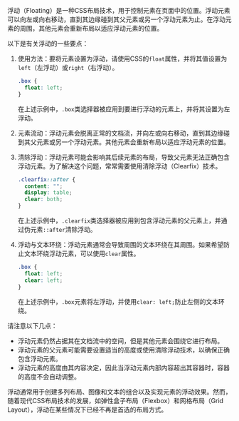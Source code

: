浮动（Floating）是一种CSS布局技术，用于控制元素在页面中的位置。浮动元素可以向左或向右移动，直到其边缘碰到其父元素或另一个浮动元素为止。在浮动元素的周围，其他元素会重新布局以适应浮动元素的位置。

以下是有关浮动的一些要点：

1. 使用方法：要将元素设置为浮动，请使用CSS的`float`属性，并将其值设置为`left`（左浮动）或`right`（右浮动）。

   

   

   ```css
   .box {
     float: left;
   }
   ```

   在上述示例中，`.box`类选择器被应用到要进行浮动的元素上，并将其设置为左浮动。

2. 元素流动：浮动元素会脱离正常的文档流，并向左或向右移动，直到其边缘碰到其父元素或另一个浮动元素。其他元素会重新布局以适应浮动元素的位置。

3. 清除浮动：浮动元素可能会影响其后续元素的布局，导致父元素无法正确包含浮动元素。为了解决这个问题，常常需要使用清除浮动（Clearfix）技术。

   

   

   ```css
   .clearfix::after {
     content: "";
     display: table;
     clear: both;
   }
   ```

   在上述示例中，`.clearfix`类选择器被应用到包含浮动元素的父元素上，并通过伪元素`::after`清除浮动。

4. 浮动与文本环绕：浮动元素通常会导致周围的文本环绕在其周围。如果希望防止文本环绕浮动元素，可以使用`clear`属性。

   

   

   ```css
   .box {
     float: left;
     clear: left;
   }
   ```

   在上述示例中，`.box`元素将左浮动，并使用`clear: left;`防止左侧的文本环绕。

请注意以下几点：

- 浮动元素仍然占据其在文档流中的空间，但是其他元素会围绕它进行布局。
- 浮动元素的父元素可能需要设置适当的高度或使用清除浮动技术，以确保正确包含浮动元素。
- 浮动元素的高度由其内容决定，因此当浮动元素内部内容超出其容器时，容器的高度不会自动调整。

浮动通常用于创建多列布局、图像和文本的组合以及实现元素的浮动效果。然而，随着现代CSS布局技术的发展，如弹性盒子布局（Flexbox）和网格布局（Grid Layout），浮动在某些情况下已经不再是首选的布局方式。